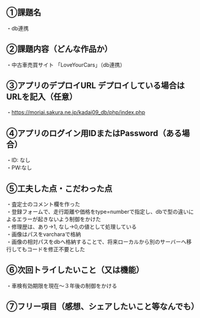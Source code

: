 ## ①課題名
・db連携
 ## ②課題内容（どんな作品か）
・中古車売買サイト 「LoveYourCars」（db連携）
## ③アプリのデプロイURL デプロイしている場合はURLを記入（任意）
・https://moriai.sakura.ne.jp/kadai09_db/php/index.php
## ④アプリのログイン用IDまたはPassword（ある場合）
・ID: なし  
・PW:なし
 ## ⑤工夫した点・こだわった点
・査定士のコメント欄を作った  
・登録フォームで、走行距離や価格をtype=numberで指定し、dbで型の違いによるエラーが起きないよう制御をかけた  
・修理歴は、あり→1, なし→0,の値として処理している  
・画像はパスをvarcharaで格納  
・画像の相対パスをdbへ格納することで、将来ローカルから別のサーバーへ移行してもコードを修正不要とした  
 ## ⑥次回トライしたいこと（又は機能）
・車検有効期限を現在～３年後の制御をかける  
 ## ⑦フリー項目（感想、シェアしたいこと等なんでも）